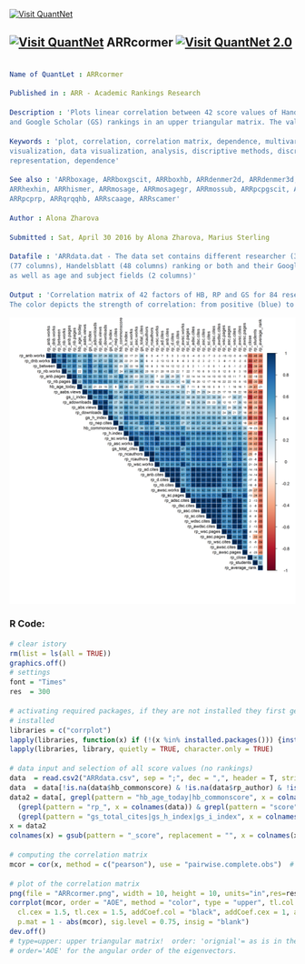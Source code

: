 
[<img src="https://github.com/QuantLet/Styleguide-and-FAQ/blob/master/pictures/banner.png" width="880" alt="Visit QuantNet">](http://quantlet.de/index.php?p=info)

## [<img src="https://github.com/QuantLet/Styleguide-and-Validation-procedure/blob/master/pictures/qloqo.png" alt="Visit QuantNet">](http://quantlet.de/) **ARRcormer** [<img src="https://github.com/QuantLet/Styleguide-and-Validation-procedure/blob/master/pictures/QN2.png" width="60" alt="Visit QuantNet 2.0">](http://quantlet.de/d3/ia)

```yaml

Name of QuantLet : ARRcormer

Published in : ARR - Academic Rankings Research

Description : 'Plots linear correlation between 42 score values of Handelsblatt (HB), RePEc (RP)
and Google Scholar (GS) rankings in an upper triangular matrix. The values are clustered.'

Keywords : 'plot, correlation, correlation matrix, dependence, multivariate, multivariate analysis,
visualization, data visualization, analysis, discriptive methods, discriptive, graphical
representation, dependence'

See also : 'ARRboxage, ARRboxgscit, ARRboxhb, ARRdenmer2d, ARRdenmer3d, ARRhexage, ARRhexcit,
ARRhexhin, ARRhismer, ARRmosage, ARRmosagegr, ARRmossub, ARRpcpgscit, ARRpcphb, ARRpcpmer,
ARRpcprp, ARRqrqqhb, ARRscaage, ARRscamer'

Author : Alona Zharova

Submitted : Sat, April 30 2016 by Alona Zharova, Marius Sterling

Datafile : 'ARRdata.dat - The data set contains different researcher (3218 rows) of either RePEc
(77 columns), Handelsblatt (48 columns) ranking or both and their Google Scholar data (16 columns)
as well as age and subject fields (2 columns)'

Output : 'Correlation matrix of 42 factors of HB, RP and GS for 84 researchers in December 2015.
The color depicts the strength of correlation: from positive (blue) to negative (red).'

```

![Picture1](ARRcormer.png)


### R Code:
```r
# clear istory
rm(list = ls(all = TRUE))
graphics.off()
# settings
font = "Times"
res  = 300

# activating required packages, if they are not installed they first get
# installed
libraries = c("corrplot")
lapply(libraries, function(x) if (!(x %in% installed.packages())) {install.packages(x)})
lapply(libraries, library, quietly = TRUE, character.only = TRUE)

# data input and selection of all score values (no rankings)
data  = read.csv2("ARRdata.csv", sep = ";", dec = ",", header = T, stringsAsFactors = FALSE)
data  = data[!is.na(data$hb_commonscore) & !is.na(data$rp_author) & !is.na(data$gs_author),]
data2 = data[, grepl(pattern = "hb_age_today|hb_commonscore", x = colnames(data)) | 
  (grepl(pattern = "rp_", x = colnames(data)) & grepl(pattern = "score", x = colnames(data))) | 
  (grepl(pattern = "gs_total_cites|gs_h_index|gs_i_index", x = colnames(data)))]
x = data2
colnames(x) = gsub(pattern = "_score", replacement = "", x = colnames(x))

# computing the correlation matrix
mcor = cor(x, method = c("pearson"), use = "pairwise.complete.obs")  # 'pearson', 'kendall', 'spearman'

# plot of the correlation matrix
png(file = "ARRcormer.png", width = 10, height = 10, units="in",res=res, family = font, pointsize = 7)
corrplot(mcor, order = "AOE", method = "color", type = "upper", tl.col = "black", 
  cl.cex = 1.5, tl.cex = 1.5, addCoef.col = "black", addCoef.cex = 1, addCoefasPercent = TRUE, 
  p.mat = 1 - abs(mcor), sig.level = 0.75, insig = "blank")
dev.off()
# type=upper: upper triangular matrix!  order: 'orignial'= as is in the matrix,
# order='AOE' for the angular order of the eigenvectors. 

```
